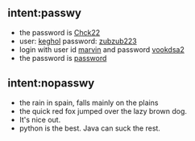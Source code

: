## intent:passwy
- the password is [Chck22](password)
- user: [keghol](user) password: [zubzub223](password)
- login with user id [marvin](user) and password [vookdsa2](password)
- the password is [password](password)

## intent:nopasswy
- the rain in spain, falls mainly on the plains
- the quick red fox jumped over the lazy brown dog.
- It's nice out. 
- python is the best. Java can suck the rest.